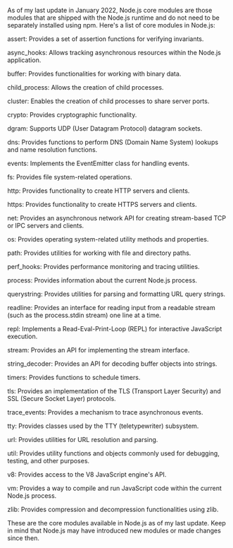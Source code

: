 As of my last update in January 2022, Node.js core modules are those modules that are shipped with the Node.js runtime and do not need to be separately installed using npm. Here's a list of core modules in Node.js:

assert: Provides a set of assertion functions for verifying invariants.

async_hooks: Allows tracking asynchronous resources within the Node.js application.

buffer: Provides functionalities for working with binary data.

child_process: Allows the creation of child processes.

cluster: Enables the creation of child processes to share server ports.

crypto: Provides cryptographic functionality.

dgram: Supports UDP (User Datagram Protocol) datagram sockets.

dns: Provides functions to perform DNS (Domain Name System) lookups and name resolution functions.

events: Implements the EventEmitter class for handling events.

fs: Provides file system-related operations.

http: Provides functionality to create HTTP servers and clients.

https: Provides functionality to create HTTPS servers and clients.

net: Provides an asynchronous network API for creating stream-based TCP or IPC servers and clients.

os: Provides operating system-related utility methods and properties.

path: Provides utilities for working with file and directory paths.

perf_hooks: Provides performance monitoring and tracing utilities.

process: Provides information about the current Node.js process.

querystring: Provides utilities for parsing and formatting URL query strings.

readline: Provides an interface for reading input from a readable stream (such as the process.stdin stream) one line at a time.

repl: Implements a Read-Eval-Print-Loop (REPL) for interactive JavaScript execution.

stream: Provides an API for implementing the stream interface.

string_decoder: Provides an API for decoding buffer objects into strings.

timers: Provides functions to schedule timers.

tls: Provides an implementation of the TLS (Transport Layer Security) and SSL (Secure Socket Layer) protocols.

trace_events: Provides a mechanism to trace asynchronous events.

tty: Provides classes used by the TTY (teletypewriter) subsystem.

url: Provides utilities for URL resolution and parsing.

util: Provides utility functions and objects commonly used for debugging, testing, and other purposes.

v8: Provides access to the V8 JavaScript engine's API.

vm: Provides a way to compile and run JavaScript code within the current Node.js process.

zlib: Provides compression and decompression functionalities using zlib.

These are the core modules available in Node.js as of my last update. Keep in mind that Node.js may have introduced new modules or made changes since then.